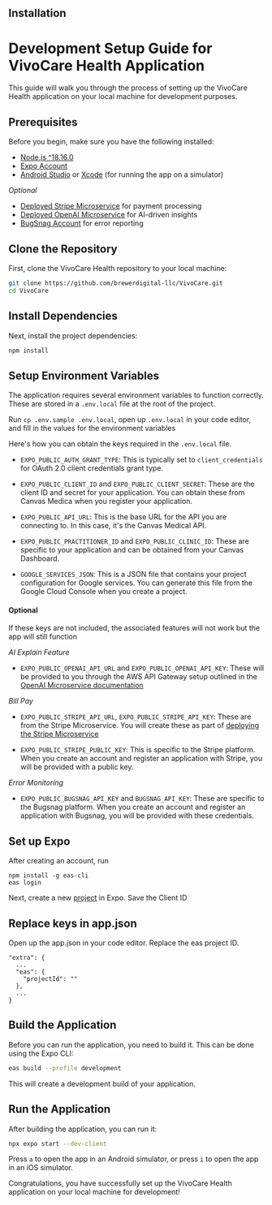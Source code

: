 ## Installation 
# Development Setup Guide for VivoCare Health Application

This guide will walk you through the process of setting up the VivoCare Health application on your local machine for development purposes.

## Prerequisites

Before you begin, make sure you have the following installed:

- [Node.js ^18.16.0](https://nodejs.org/en/download)
- [Expo Account](https://expo.dev/signup)
- [Android Studio](https://developer.android.com/studio/install) or [Xcode](https://apps.apple.com/us/app/xcode/id497799835?mt=12) (for running the app on a simulator)

*Optional*

- [Deployed Stripe Microservice](https://github.com/brewerdigital-llc/stripe-microservice) for payment processing
- [Deployed OpenAI Microservice](https://github.com/brewerdigital-llc/fhir-ai-ms) for AI-driven insights
- [BugSnag Account](https://app.bugsnag.com/user/new/) for error reporting

## Clone the Repository

First, clone the VivoCare Health repository to your local machine:

```bash
git clone https://github.com/brewerdigital-llc/VivoCare.git
cd VivoCare
```

## Install Dependencies

Next, install the project dependencies:

```bash
npm install
```

## Setup Environment Variables

The application requires several environment variables to function correctly. These are stored in a `.env.local` file at the root of the project. 

Run `cp .env.sample .env.local`, open up `.env.local` in your code editor, and fill in the values for the environment variables

Here's how you can obtain the keys required in the `.env.local` file. 

- `EXPO_PUBLIC_AUTH_GRANT_TYPE`: This is typically set to `client_credentials` for OAuth 2.0 client credentials grant type.

- `EXPO_PUBLIC_CLIENT_ID` and `EXPO_PUBLIC_CLIENT_SECRET`: These are the client ID and secret for your application. You can obtain these from Canvas Medica when you register your application.

- `EXPO_PUBLIC_API_URL`: This is the base URL for the API you are connecting to. In this case, it's the Canvas Medical API.

- `EXPO_PUBLIC_PRACTITIONER_ID` and `EXPO_PUBLIC_CLINIC_ID`: These are specific to your application and can be obtained from your Canvas Dashboard.

- `GOOGLE_SERVICES_JSON`: This is a JSON file that contains your project configuration for Google services. You can generate this file from the Google Cloud Console when you create a project.

#### Optional
If these keys are not included, the associated features will not work but the app will still function

*AI Explain Feature*

- `EXPO_PUBLIC_OPENAI_API_URL` and `EXPO_PUBLIC_OPENAI_API_KEY`: These will be provided to you through the AWS API Gateway setup outlined in the [OpenAI Microservice documentation](https://github.com/brewerdigital-llc/fhir-ai-ms)

*Bill Pay*

- `EXPO_PUBLIC_STRIPE_API_URL`, `EXPO_PUBLIC_STRIPE_API_KEY`: These are from the Stripe Microservice.  You will create these as part of [deploying the Stripe Microservice](https://github.com/brewerdigital-llc/stripe-microservice)

- `EXPO_PUBLIC_STRIPE_PUBLIC_KEY`: This is specific to the Stripe platform. When you create an account and register an application with Stripe, you will be provided with a public key.

*Error Monitoring*

- `EXPO_PUBLIC_BUGSNAG_API_KEY` and `BUGSNAG_API_KEY`: These are specific to the Bugsnag platform. When you create an account and register an application with Bugsnag, you will be provided with these credentials.

## Set up Expo

After creating an account, run

```
npm install -g eas-cli
eas login
```

Next, create a new [project](https://docs.expo.dev/get-started/create-a-project) in Expo. Save the Client ID

## Replace keys in app.json

Open up the app.json in your code editor. Replace the eas project ID. 

```
"extra": {
  ...
  "eas": {
    "projectId": ""
  },
  ...
}
```

## Build the Application

Before you can run the application, you need to build it. This can be done using the Expo CLI:

```bash
eas build --profile development
```

This will create a development build of your application.

## Run the Application

After building the application, you can run it:

```bash
npx expo start --dev-client
```

Press `a` to open the app in an Android simulator, or press `i` to open the app in an iOS simulator.

Congratulations, you have successfully set up the VivoCare Health application on your local machine for development!


